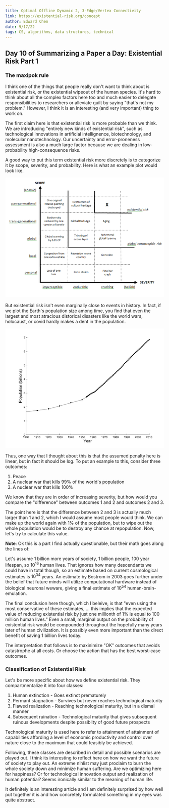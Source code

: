 ```yaml
---
title: Optimal Offline Dynamic 2, 3-Edge/Vertex Connectivity
link: https://existential-risk.org/concept
author: Edward Chen
date: 9/17/22
tags: CS, algorithms, data structures, technical
---
```


## Day 10 of Summarizing a Paper a Day: Existential Risk Part 1

### The maxipok rule

I think one of the things that people really don't want to think about is existential risk, or the existential wipeout of the human species. It's hard to think about all the complex factors here too and much easier to delegate responsibilities to researchers or alleviate guilt by saying "that's not my problem." However, I think it is an interesting (and very important) thing to work on.

The first claim here is that existential risk is more probable than we think. We are introducing "entirely new kinds of existential risk", such as technological innovations in artificial intellignence, biotechnology, and molecular nanotechnology. Our uncertainty and error-proneness assessment is also a much large factor because we are dealing in  low-probability high-consequence risks.

A good way to put this term existential risk more discretely is to categorize it by scope, severity, and probability. Here is what an example plot would look like.

![](img/09_18_plot1.png)

But existential risk isn't even marginally close to events in history. In fact, if we plot the Earth's population size among time, you find that even the largest and most atracious distorical disasters like the world wars, holocaust, or covid hardly makes a dent in the population.

![](img/09_18_plot2.png)

Thus, one way that I thought about this is that the assumed penalty here is linear, but in fact it should be log. To put an example to this, consider three outcomes:

1. Peace
2. A nuclear war that kills 99% of the world's population
3. A nuclear war that kills 100%

We know that they are in order of increasing severity, but how would you compare the "difference" between outcomes 1 and 2 and outcomes 2 and 3.

The point here is that the difference between 2 and 3 is actually much larger than 1 and 2, which I would assume most people would think. We can make up the world again with 1% of the population, but to wipe out the whole population would be to destroy any chance at repopulation. Now, let's try to calculate this value. 

**Note**: Ok this is a part I find actually questionable, but their math goes along the lines of:

Let's assume 1 billion more years of society, 1 billion people, 100 year lifespan, so $10^{16}$ human lives. That ignores how many descendants we could have in total though, so an estimate based on current cosmological estimates is $10^{34}$ years. An estimate by Bostrom in 2003 goes further under the belief that future minds will utilize computational hardware instead of biological neuronal weware, giving a final estimate of $10^{54}$ human-brain-emulation. 

The final conclusion here though, which I beleive, is that "even using the most conservative of these estimates, ... this implies that the expected value of reducing existential risk by just one millionth of 1% is equal to 100 million human lives."  Even a small, marginal output on the probability of existential risk would be compounded throughout the hopefully many years later of human civilization. It is possibly even more important than the direct benefit of saving 1 billion lives today.

The interpretation that follows is to maxinimize "OK" outcomes that avoids catastrophe at all costs. Or choose the action that has the best worst-case outcomes. 

### Classification of Existential Risk

Let's be more specific about how we define existential risk. They compartmentalize it into four classes:
1. Human extinction - Goes extinct prematurely
2. Permant stagnation - Survives but never reaches technological maturity
3. Flawed realization - Reaching technological maturity, but in a dismal manner
4. Subsequent ruination - Technological maturity that gives subsequent ruinous developments despite possiblity of good future prospects

Technological maturity is used here to refer to attainment of attainment of capabilities affording a level of economic productivity and control over nature close to the maximum that could feasibly be achieved.

Following, these classes are described in detail and possible scenarios are played out. I think its interesting to reflect here on how we want the future of society to play out. An extreme nihlist may just proclaim to burn the whole society down and minimize human suffering. Are we optimizing here for happiness? Or for technological innovation output and realization of human potential? Seems ironically similar to the meaning of human life.

It definitely is an interesting article and I am definitely surprised by how well put together it is and how concretely formulated something in my eyes was quite abstract. 